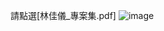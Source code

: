 請點選[林佳儀_專案集.pdf]
![image](https://github.com/NaomiLinBlog/Projects/assets/96854041/eebf89fa-a940-46dc-9d88-66f1453cdc15)
